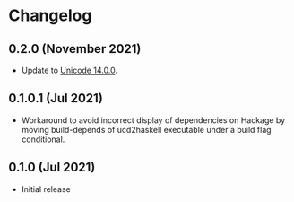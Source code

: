 # Changelog

## 0.2.0 (November 2021)

* Update to [Unicode 14.0.0](https://www.unicode.org/versions/Unicode14.0.0/).

## 0.1.0.1 (Jul 2021)

* Workaround to avoid incorrect display of dependencies on Hackage by moving
  build-depends of ucd2haskell executable under a build flag conditional.

## 0.1.0 (Jul 2021)

* Initial release
